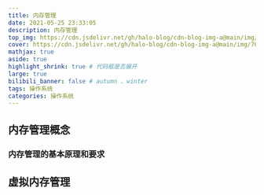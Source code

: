 ```yaml
---
title: 内存管理
date: 2021-05-25 23:33:05
description: 内存管理
top_img: https://cdn.jsdelivr.net/gh/halo-blog/cdn-blog-img-a@main/img/704736.jpg # 页面顶部图片
cover: https://cdn.jsdelivr.net/gh/halo-blog/cdn-blog-img-a@main/img/704736.jpg # 页面缩略图
mathjax: true
aside: true
highlight_shrink: true # 代码框是否展开
large: true
bilibili_banner: false # autumn 、winter
tags: 操作系统
categories: 操作系统
---
```


## 内存管理概念

### 内存管理的基本原理和要求




## 虚拟内存管理
